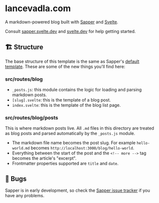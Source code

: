 # lancevadla.com

A markdown-powered blog built with [Sapper](https://github.com/sveltejs/sapper) and [Svelte](https://github.com/sveltejs/svelte).

Consult [sapper.svelte.dev](https://sapper.svelte.dev) and [svelte.dev](https://svelte.dev) for help getting started.

## 🏗 Structure

The base structure of this template is the same as Sapper's [default template](https://github.com/sveltejs/sapper-template/). These are some of the new things you'll find here:

### src/routes/blog

- `_posts.js`: this module contains the logic for loading and parsing markdown posts.
- `[slug].svelte`: this is the template of a blog post.
- `index.svelte`: this is the template of the blog list page.

### src/routes/blog/posts

This is where markdown posts live. All `.md` files in this directory are treated as blog posts and parsed automatically by the `_posts.js` module.

- The markdown file name becomes the post slug. For example `hello-world.md` becomes `http://localhost:3000/blog/hello-world`.
- Everything between the start of the post and the `<!-- more -->` tag becomes the article's "excerpt".
- Frontmatter properties supported are `title` and `date`.

## 🐛 Bugs

Sapper is in early development, so check the [Sapper issue tracker](https://github.com/sveltejs/sapper/issues) if you have any problems.

